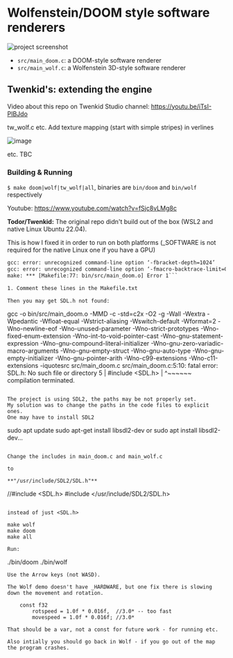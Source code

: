 # Wolfenstein/DOOM style software renderers

![project screenshot](screen/image.png)

* `src/main_doom.c`: a DOOM-style software renderer
* `src/main_wolf.c`: a Wolfenstein 3D-style software renderer

## Twenkid's: extending the engine

Video about this repo on Twenkid Studio channel: https://youtu.be/iTsI-PIBJdo

tw_wolf.c etc. 
Add texture mapping (start with simple stripes) in verlines

![image](https://github.com/Twenkid/doomenstein-3d-now-building/assets/23367640/175b7503-051f-420c-b51b-4ce54e7034b1)

etc. TBC

### Building & Running

`$ make doom|wolf|tw_wolf|all`, binaries are `bin/doom` and `bin/wolf` respectively

Youtube: https://www.youtube.com/watch?v=fSjc8vLMg8c

**Todor/Twenkid:** The original repo didn't build out of the box (WSL2 and native Linux Ubuntu 22.04).


This is how I fixed it in order to run on both platforms (_SOFTWARE is not required for the native Linux one if you have a GPU)

```gcc -o bin/src/main_doom.o -MMD -c -std=c2x -O2 -g -fbracket-depth=1024 -fmacro-backtrace-limit=0 -Wall -Wextra -Wpedantic -Wfloat-equal -Wstrict-aliasing -Wswitch-default -Wformat=2 -Wno-newline-eof -Wno-unused-parameter -Wno-strict-prototypes -Wno-fixed-enum-extension -Wno-int-to-void-pointer-cast -Wno-gnu-statement-expression -Wno-gnu-compound-literal-initializer -Wno-gnu-zero-variadic-macro-arguments -Wno-gnu-empty-struct -Wno-gnu-auto-type -Wno-gnu-empty-initializer -Wno-gnu-pointer-arith -Wno-c99-extensions -Wno-c11-extensions -iquotesrc src/main_doom.c
gcc: error: unrecognized command-line option ‘-fbracket-depth=1024’
gcc: error: unrecognized command-line option ‘-fmacro-backtrace-limit=0’; did you mean ‘-ftemplate-backtrace-limit=’?
make: *** [Makefile:77: bin/src/main_doom.o] Error 1```

1. Comment these lines in the Makefile.txt

Then you may get SDL.h not found:

```
gcc -o bin/src/main_doom.o -MMD -c -std=c2x -O2 -g -Wall -Wextra -Wpedantic -Wfloat-equal -Wstrict-aliasing -Wswitch-default -Wformat=2 -Wno-newline-eof -Wno-unused-parameter -Wno-strict-prototypes -Wno-fixed-enum-extension -Wno-int-to-void-pointer-cast -Wno-gnu-statement-expression -Wno-gnu-compound-literal-initializer -Wno-gnu-zero-variadic-macro-arguments -Wno-gnu-empty-struct -Wno-gnu-auto-type -Wno-gnu-empty-initializer -Wno-gnu-pointer-arith -Wno-c99-extensions -Wno-c11-extensions -iquotesrc src/main_doom.c
src/main_doom.c:5:10: fatal error: SDL.h: No such file or directory
    5 | #include <SDL.h>
      |          ^~~~~~~
compilation terminated.
```

The project is using SDL2, the paths may be not properly set.
My solution was to change the paths in the code files to explicit ones.
One may have to install SDL2
```
sudo apt update
sudo apt-get install libsdl2-dev
or sudo apt install libsdl2-dev...
```

Change the includes in main_doom.c and main_wolf.c

to

**"/usr/include/SDL2/SDL.h"**

```
//#include <SDL.h>
#include </usr/include/SDL2/SDL.h>
```

instead of just <SDL.h>

make wolf
make doom
make all

Run:
```
./bin/doom
./bin/wolf
```
Use the Arrow keys (not WASD).

The Wolf demo doesn't have _HARDWARE, but one fix there is slowing down the movement and rotation.

```
        const f32
            rotspeed = 1.0f * 0.016f,  //3.0* -- too fast
            movespeed = 1.0f * 0.016f; //3.0*
```
That should be a var, not a const for future work - for running etc.

Also intially you should go back in Wolf - if you go out of the map the program crashes.






